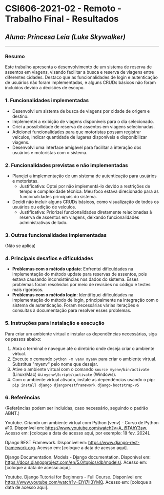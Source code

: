 # **CSI606-2021-02 - Remoto - Trabalho Final - Resultados**

## *Aluna: Princesa Leia (Luke Skywalker)*

--------------

### Resumo

Este trabalho apresenta o desenvolvimento de um sistema de reserva de assentos em viagens, visando facilitar a busca e reserva de viagens entre diferentes cidades. Destaco que as funcionalidades de login e autenticação de usuários não foram implementadas, e alguns CRUDs básicos não foram incluídos devido a decisões de escopo.

### 1. Funcionalidades implementadas

- Desenvolvi um sistema de busca de viagens por cidade de origem e destino.
- Implementei a exibição de viagens disponíveis para o dia selecionado.
- Criei a possibilidade de reserva de assentos em viagens selecionadas.
- Adicionei funcionalidades para que motoristas possam registrar veículos, indicar quantidade de lugares disponíveis e disponibilizar viagens.
- Desenvolvi uma interface amigável para facilitar a interação dos usuários e motoristas com o sistema.

### 2. Funcionalidades previstas e não implementadas

- Planejei a implementação de um sistema de autenticação para usuários e motoristas.
  - Justificativa: Optei por não implementá-lo devido a restrições de tempo e complexidade técnica. Meu foco estava direcionado para as funcionalidades principais do sistema.
- Decidi não incluir alguns CRUDs básicos, como visualização de todos os usuários ou edição de veículos.
  - Justificativa: Priorizei funcionalidades diretamente relacionadas à reserva de assentos em viagens, deixando funcionalidades administrativas de lado.

### 3. Outras funcionalidades implementadas

(Não se aplica)

### 4. Principais desafios e dificuldades

- **Problemas com o método update**: Enfrentei dificuldades na implementação do método update para reservas de assentos, pois estava causando inconsistências nos dados do sistema. Esses problemas foram resolvidos por meio de revisões no código e testes mais rigorosos.
- **Problemas com o método login**: Identifiquei dificuldades na implementação do método de login, principalmente na integração com o sistema de autenticação. Foram necessárias várias iterações e consultas à documentação para resolver esses problemas.

### 5. Instruções para instalação e execução

Para criar um ambiente virtual e instalar as dependências necessárias, siga os passos abaixo:

1. Abra o terminal e navegue até o diretório onde deseja criar o ambiente virtual.
2. Execute o comando `python -m venv myenv` para criar o ambiente virtual. Substitua "myenv" pelo nome que desejar.
3. Ative o ambiente virtual com o comando `source myenv/bin/activate` (Linux/Mac) ou `myenv\Scripts\activate` (Windows).
4. Com o ambiente virtual ativado, instale as dependências usando o pip:
`pip install django djangorestframework django-bootstrap-v5`


### 6. Referências

(Referências podem ser incluídas, caso necessário, seguindo o padrão ABNT.)

Youtube. Criando um ambiente virtual com Python (venv) - Curso de Python #10. Disponível em: https://www.youtube.com/watch?v=A_j5TAhY3sw. Acesso em: [coloque a data de acesso aqui, por exemplo: 18 fev. 2024].

Django REST Framework. Disponível em: https://www.django-rest-framework.org. Acesso em: [coloque a data de acesso aqui].

Django Documentation. Models - Django documentation. Disponível em: https://docs.djangoproject.com/en/5.0/topics/db/models/. Acesso em: [coloque a data de acesso aqui].

Youtube. Django Tutorial for Beginners - Full Course. Disponível em: https://www.youtube.com/watch?v=ElYj7lI3YMQ. Acesso em: [coloque a data de acesso aqui].

